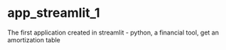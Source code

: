 # app_streamlit_1
The first application created in streamlit - python, a financial tool, get an amortization table
